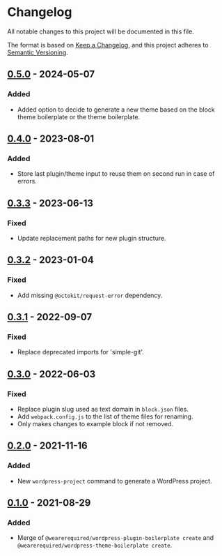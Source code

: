 # Changelog
All notable changes to this project will be documented in this file.

The format is based on [Keep a Changelog](https://keepachangelog.com/en/1.0.0/),
and this project adheres to [Semantic Versioning](https://semver.org/spec/v2.0.0.html).

## [0.5.0] - 2024-05-07

### Added

* Added option to decide to generate a new theme based on the block theme boilerplate or the theme boilerplate.

## [0.4.0] - 2023-08-01

### Added

* Store last plugin/theme input to reuse them on second run in case of errors.

## [0.3.3] - 2023-06-13

### Fixed

* Update replacement paths for new plugin structure.

## [0.3.2] - 2023-01-04

### Fixed
* Add missing `@octokit/request-error` dependency.

## [0.3.1] - 2022-09-07

### Fixed

* Replace deprecated imports for 'simple-git'.

## [0.3.0] - 2022-06-03

### Fixed

* Replace plugin slug used as text domain in `block.json` files.
* Add `webpack.config.js` to the list of theme files for renaming.
* Only makes changes to example block if not removed.

## [0.2.0] - 2021-11-16

### Added

* New `wordpress-project` command to generate a WordPress project.

## [0.1.0] - 2021-08-29

### Added

* Merge of `@wearerequired/wordpress-plugin-boilerplate create` and `@wearerequired/wordpress-theme-boilerplate create`.

[Unreleased]: https://github.com/wearerequired/js/compare/@wearerequired/generate@0.5.0...HEAD
[0.5.0]: https://github.com/wearerequired/js/compare/@wearerequired/generate@0.4.0...@wearerequired/generate@0.5.0
[0.4.0]: https://github.com/wearerequired/js/compare/@wearerequired/generate@0.3.3...@wearerequired/generate@0.4.0
[0.3.3]: https://github.com/wearerequired/js/compare/@wearerequired/generate@0.3.2...@wearerequired/generate@0.3.3
[0.3.2]: https://github.com/wearerequired/js/compare/@wearerequired/generate@0.3.1...@wearerequired/generate@0.3.2
[0.3.1]: https://github.com/wearerequired/js/compare/@wearerequired/generate@0.3.0...@wearerequired/generate@0.3.1
[0.3.0]: https://github.com/wearerequired/js/compare/@wearerequired/generate@0.2.0...@wearerequired/generate@0.3.0
[0.2.0]: https://github.com/wearerequired/js/compare/@wearerequired/generate@0.1.0...@wearerequired/generate@0.2.0
[0.1.0]: https://github.com/wearerequired/js/releases/tag/@wearerequired/generate@0.1.0
